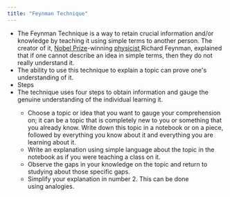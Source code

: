 ```yaml
---
title: "Feynman Technique"
---
```


- The Feynman Technique is a way to retain crucial information and/or knowledge by teaching it using simple terms to another person. The creator of it, [Nobel Prize](https://golden.com/wiki/Nobel_Prize-V3P5)-winning [physicist ](https://golden.com/wiki/Physicist-K44WP)Richard Feynman, explained that if one cannot describe an idea in simple terms, then they do not really understand it.<span id='kA-Mi-9dS'/>
- The ability to use this technique to explain a topic can prove one's understanding of it.<span id='rxsV62En-'/>
- Steps<span id='DX-0y24G4'/>
- The technique uses four steps to obtain information and gauge the genuine understanding of the individual learning it.<span id='8xugGRmMV'/>
    - Choose a topic or idea that you want to gauge your comprehension on; it can be a topic that is completely new to you or something that you already know. Write down this topic in a notebook or on a piece, followed by everything you know about it and everything you are learning about it.<span id='dnYaRvDy6'/>
    - Write an explanation using simple language about the topic in the notebook as if you were teaching a class on it.<span id='MIH1F0xYU'/>
    - Observe the gaps in your knowledge on the topic and return to studying about those specific gaps.<span id='ewloLOa5I'/>
    - Simplify your explanation in number 2. This can be done using analogies.<span id='oH7w9SZX0'/>
